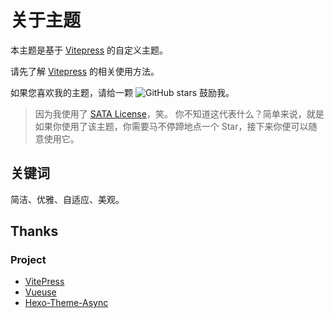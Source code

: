 # 关于主题

本主题是基于 [Vitepress](https://vitepress.dev/) 的自定义主题。

请先了解 [Vitepress](https://vitepress.dev/) 的相关使用方法。

如果您喜欢我的主题，请给一颗 <a href="https://github.com/MaLuns/vitepress-theme-async" target="_blank" rel="noreferrer"><img src="https://img.shields.io/github/stars/MaLuns/vitepress-theme-async?style=social" alt="GitHub stars" style="display: inline-block;"></a> 鼓励我。

> 因为我使用了 [SATA License](https://github.com/zTrix/sata-license)，笑。
> 你不知道这代表什么？简单来说，就是如果你使用了该主题，你需要马不停蹄地点一个 Star，接下来你便可以随意使用它。

## 关键词

简洁、优雅、自适应、美观。

## Thanks

### Project

- [VitePress](https://github.com/vuejs/vitepress)
- [Vueuse](https://vueuse.org/)
- [Hexo-Theme-Async](https://github.com/maluns/hexo-theme-async)
